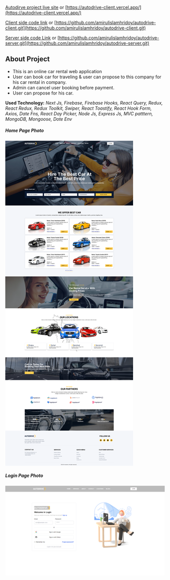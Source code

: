 [Autodirve project live site](https://autodrive-client.vercel.app/) or [https://autodrive-client.vercel.app/](https://autodrive-client.vercel.app/)

[Client side code link](https://github.com/amirulislamhridoy/autodrive-client.git) or [https://github.com/amirulislamhridoy/autodrive-client.git](https://github.com/amirulislamhridoy/autodrive-client.git)

[Server side code Link](https://github.com/amirulislamhridoy/autodrive-server.git) or [https://github.com/amirulislamhridoy/autodrive-server.git](https://github.com/amirulislamhridoy/autodrive-server.git)
## About Project
- This is an online car rental web application
- User can book car for traveling & user can propose to this company for his car rental in company. 
- Admin can cancel user booking before payment.
- User can propose for his car.

**Used Technology:** *Next Js, Firebase, Firebase Hooks, React Query, Redux, React Redux, Redux Toolkit, Swiper, React Toastify, React Hook Form, Axios, Date Fns, React Day Picker, Node Js, Express Js, MVC patttern, MongoDB, Mongoose, Dote Env*

##### Home Page Photo
![plot](./figmaFiles/figmaPhotos/Home..png)
##### Login Page Photo
![plot](./figmaFiles/figmaPhotos/loginpage-screenshort.png)